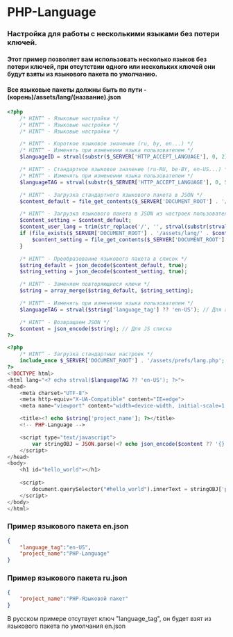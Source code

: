 # PHP-Language

### Настройка для работы с несколькими языками без потери ключей.
#### Этот пример позволяет вам использовать несколько языков без потери ключей, при отсутствии одного или нескольких ключей они будут взяты из языкового пакета по умолчанию.
#### Все языковые пакеты должны быть по пути - (корень)/assets/lang/(название).json

```php
<?php
    /* HINT^ - Языковые настройки */
    /* HINT^ - Языковые настройки */
    /* HINT^ - Языковые настройки */

    /* HINT^ - Короткое языковое значение (ru, by, en...) */
    /* HINT^ - Изменять при изменении языка пользователем */
    $languageID = strval(substr($_SERVER['HTTP_ACCEPT_LANGUAGE'], 0, 2) ?? 'en');

    /* HINT^ - Стандартное языковое значение (ru-RU, be-BY, en-US...) */
    /* HINT^ - Изменять при изменении языка пользователем */
    $languageTAG = strval(substr($_SERVER['HTTP_ACCEPT_LANGUAGE'], 0, 5) ?? 'en-US');

    /* HINT^ - Загрузка стандартного языкового пакета в JSON */
    $content_default = file_get_contents($_SERVER['DOCUMENT_ROOT'] . '/assets/lang/en.json', false);

    /* HINT^ - Загрузка языкового пакета в JSON из настроек пользователя */
    $content_setting = $content_default;
    $content_user_lang = trim(str_replace('/', '', strval(substr(strval($_COOKIE['lang'] ?? 'en'), 0, 2))));
    if (file_exists($_SERVER['DOCUMENT_ROOT'] . '/assets/lang/' . $content_user_lang . '.json')) {
        $content_setting = file_get_contents($_SERVER['DOCUMENT_ROOT'] . '/assets/lang/' . $content_user_lang . '.json', false);
    }

    /* HINT^ - Преобразование языкового пакета в список */
    $string_default = json_decode($content_default, true);
    $string_setting = json_decode($content_setting, true);

    /* HINT^ - Заменяем повторяющиеся ключи */
    $string = array_merge($string_default, $string_setting);

    /* HINT^ - Изменять при изменении языка пользователем */
    $languageTAG = strval($string['language_tag'] ?? 'en-US'); // Для атрибута lang=""

    /* HINT^ - Возвращаем JSON */
    $content = json_encode($string); // Для JS списка
?>
```


```php
<?php
    /* HINT^ - Загрузка стандартных настроек */
    include_once $_SERVER['DOCUMENT_ROOT'] . '/assets/prefs/lang.php';
?>
<!DOCTYPE html>
<html lang="<? echo strval($languageTAG ?? 'en-US'); ?>">
<head>
    <meta charset="UTF-8">
    <meta http-equiv="X-UA-Compatible" content="IE=edge">
    <meta name="viewport" content="width=device-width, initial-scale=1.0">

    <title><? echo $string['project_name']; ?></title>
    <!-- PHP-Language -->

    <script type="text/javascript">
        var stringOBJ = JSON.parse(<? echo json_encode($content ?? '{}'); ?>);
    </script>
</head>
<body>
    <h1 id="hello_world"></h1>
    
    <script>
        document.querySelector("#hello_world").innerText = stringOBJ['project_name'];
    </script>
</body>
</html>
```

### Пример языкового пакета en.json
```json
{
    "language_tag":"en-US",
    "project_name":"PHP-Language"
}
```

### Пример языкового пакета ru.json
```json
{
    "project_name":"PHP-Языковой пакет"
}
```
В русском примере отсутвует ключ "language_tag", он будет взят из языкового пакета по умолчания en.json
